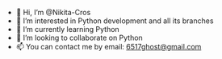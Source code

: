 - 👋 Hi, I’m @Nikita-Cros
- 👀 I’m interested in Python development and all its branches
- 🌱 I’m currently learning Python
- 💞️ I’m looking to collaborate on Python
- 📫 You can contact me by email: 6517ghost@gmail.com
